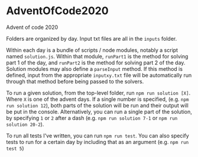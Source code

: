 # AdventOfCode2020
Advent of code 2020

Folders are organized by day. Input txt files are all in the `inputs` folder.

Within each day is a bundle of scripts / node modules, notably a script named `solution.js`. Within that module, `runPart1` is the method for solving part 1 of the day, and `runPart2` is the method for solving part 2 of the day. Solution modules may also define a `parseInput` method. If this method is defined, input from the appropriate `inputxy.txt` file will be automatically run through that method before being passed to the solvers.

To run a given solution, from the top-level folder, run `npm run solution [X]`. Where `X` is one of the advent days. If a single number is specified, (e.g. `npm run solution 12`), both parts of the solution will be run and their output will be put in the console. Alternatively, you can run a single part of the solution, by specifying `1` or `2` after a dash (e.g. `npm run solution 7-1` or `npm run solution 20-2`).

To run all tests I've written, you can run `npm run test`. You can also specify tests to run for a certain day by including that as an argument (e.g. `npm run test 5`)
